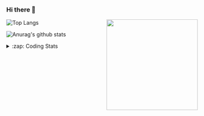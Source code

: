 ### Hi there 👋

<!--
**tao8687/tao8687** is a ✨ _special_ ✨ repository because its `README.md` (this file) appears on your GitHub profile.

Here are some ideas to get you started:

- 🔭 I’m currently working on ...
- 🌱 I’m currently learning ...
- 👯 I’m looking to collaborate on ...
- 🤔 I’m looking for help with ...
- 💬 Ask me about ...
- 📫 How to reach me: ...
- 😄 Pronouns: ...
- ⚡ Fun fact: ...
-->

<img align='right' src="https://media.giphy.com/media/M9gbBd9nbDrOTu1Mqx/giphy.gif" width="240">

  
![Top Langs](https://github-readme-stats.vercel.app/api/top-langs/?username=tao8687&layout=compact&title_color=23238E&text_color=A67D3D)

![Anurag's github stats](https://github-readme-stats.vercel.app/api?username=tao8687&show_icons=true&&text_color=A67D3D&title_color=23238E&show_icons=false&count_private=true&hide=stars)

<details>
  <summary>:zap: Coding Stats</summary>
  <br>
    
<!--START_SECTION:waka-->

```text
From: 28 March 2023 - To: 04 April 2023

C             31 hrs 35 mins  ██████████████████▓░░░░░░   74.39 %
Text          3 hrs 31 mins   ██░░░░░░░░░░░░░░░░░░░░░░░   08.30 %
Python        2 hrs 20 mins   █▒░░░░░░░░░░░░░░░░░░░░░░░   05.51 %
C++           1 hr 42 mins    █░░░░░░░░░░░░░░░░░░░░░░░░   04.03 %
Markdown      1 hr 28 mins    █░░░░░░░░░░░░░░░░░░░░░░░░   03.45 %
Makefile      52 mins         ▓░░░░░░░░░░░░░░░░░░░░░░░░   02.06 %
```

<!--END_SECTION:waka-->
</details>

